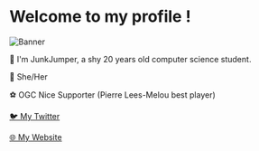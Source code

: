 # Welcome to my profile !

![Banner](https://stuff.junkjumper-projects.com/wp-content/uploads/2020/08/bannerGithub.png)

🍎 I'm JunkJumper, a shy 20 years old computer science student.

🌈 She/Her

⚽ OGC Nice Supporter (Pierre Lees-Melou best player)

[🐦 My Twitter](https://twitter.com/JunkJumper64)

[🌐 My Website](https://www.junkjumper-projects.com/)
